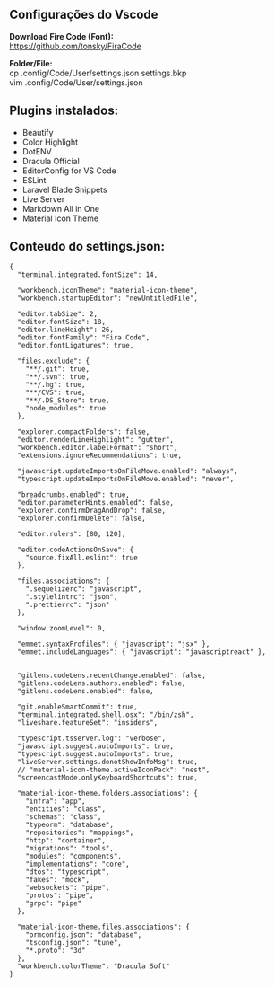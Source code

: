 ## Configurações do Vscode

**Download Fire Code (Font):**<br>
https://github.com/tonsky/FiraCode

**Folder/File:**<br>
cp .config/Code/User/settings.json settings.bkp<br>
vim .config/Code/User/settings.json

## Plugins instalados:

- Beautify
- Color Highlight
- DotENV
- Dracula Official
- EditorConfig for VS Code
- ESLint
- Laravel Blade Snippets
- Live Server
- Markdown All in One
- Material Icon Theme

## Conteudo do settings.json:

```
{
  "terminal.integrated.fontSize": 14,

  "workbench.iconTheme": "material-icon-theme",
  "workbench.startupEditor": "newUntitledFile",

  "editor.tabSize": 2,
  "editor.fontSize": 18,
  "editor.lineHeight": 26,
  "editor.fontFamily": "Fira Code",
  "editor.fontLigatures": true,

  "files.exclude": {
    "**/.git": true,
    "**/.svn": true,
    "**/.hg": true,
    "**/CVS": true,
    "**/.DS_Store": true,
    "node_modules": true
  },

  "explorer.compactFolders": false,
  "editor.renderLineHighlight": "gutter",
  "workbench.editor.labelFormat": "short",
  "extensions.ignoreRecommendations": true,

  "javascript.updateImportsOnFileMove.enabled": "always",
  "typescript.updateImportsOnFileMove.enabled": "never",

  "breadcrumbs.enabled": true,
  "editor.parameterHints.enabled": false,
  "explorer.confirmDragAndDrop": false,
  "explorer.confirmDelete": false,
  
  "editor.rulers": [80, 120],
  
  "editor.codeActionsOnSave": {
    "source.fixAll.eslint": true
  },

  "files.associations": {
    ".sequelizerc": "javascript",
    ".stylelintrc": "json",
    ".prettierrc": "json"
  },

  "window.zoomLevel": 0,

  "emmet.syntaxProfiles": { "javascript": "jsx" },
  "emmet.includeLanguages": { "javascript": "javascriptreact" },

  
  "gitlens.codeLens.recentChange.enabled": false,
  "gitlens.codeLens.authors.enabled": false,
  "gitlens.codeLens.enabled": false,

  "git.enableSmartCommit": true,
  "terminal.integrated.shell.osx": "/bin/zsh",
  "liveshare.featureSet": "insiders",

  "typescript.tsserver.log": "verbose",
  "javascript.suggest.autoImports": true,
  "typescript.suggest.autoImports": true,
  "liveServer.settings.donotShowInfoMsg": true,
  // "material-icon-theme.activeIconPack": "nest",
  "screencastMode.onlyKeyboardShortcuts": true,

  "material-icon-theme.folders.associations": {
    "infra": "app",
    "entities": "class",
    "schemas": "class",
    "typeorm": "database",
    "repositories": "mappings",
    "http": "container",
    "migrations": "tools",
    "modules": "components",
    "implementations": "core",
    "dtos": "typescript",
    "fakes": "mock",
    "websockets": "pipe",
    "protos": "pipe",
    "grpc": "pipe"
  },

  "material-icon-theme.files.associations": {
    "ormconfig.json": "database",
    "tsconfig.json": "tune",
    "*.proto": "3d"
  },
  "workbench.colorTheme": "Dracula Soft"
}
```
